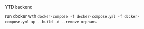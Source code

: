 YTD backend

run docker with `docker-compose -f docker-compose.yml -f docker-compose.yml up --build -d --remove-orphans`.
